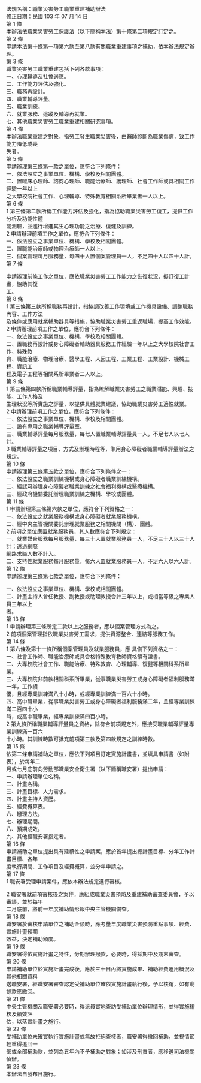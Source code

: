 法規名稱：職業災害勞工職業重建補助辦法  
修正日期：民國 103 年 07 月 14 日  
第 1 條  
本辦法依職業災害勞工保護法（以下簡稱本法）第十條第二項規定訂定之。  
第 2 條  
申請本法第十條第一項第六款至第八款有關職業重建事項之補助，依本辦法規定辦理。  
第 3 條  
職業災害勞工職業重建包括下列各款事項：  
一、心理輔導及社會適應。  
二、工作能力評估及強化。  
三、職務再設計。  
四、職業輔導評量。  
五、職業訓練。  
六、就業服務、追蹤及輔導再就業。  
七、其他職業災害勞工職業重建相關研究事項。  
第 4 條  
本辦法職業重建之對象，指勞工發生職業災害後，由醫師診斷為職業傷病，致工作能力降低或喪  
失者。  
第 5 條  
申請辦理第三條第一款之單位，應符合下列條件：  
一、依法設立之事業單位、機構、學校及相關團體。  
二、置臨床心理師、諮商心理師、職能治療師、護理師、社會工作師或具相關工作經驗一年以上  
之大學校院社會工作、心理輔導、特殊教育相關系所畢業者一人以上。  
第 6 條  
1 第三條第二款所稱工作能力評估及強化，指為協助職業災害勞工復工，提供工作分析及功能性體  
能測驗，並進行增進其生心理功能之治療、復健及訓練。  
2 申請辦理前項工作之單位，應符合下列條件：  
一、依法設立之事業單位、機構、學校及相關團體。  
二、置職能治療師或物理治療師一人以上。  
三、個案管理每月服務量，每四十人置個案管理員一人，不足四十人以四十人計。  
第 7 條  


申請辦理前條工作之單位，應依職業災害勞工工作能力之恢復狀況，擬訂復工計畫，協助其復  
工。  
第 8 條  
1 第三條第三款所稱職務再設計，指協調改善工作環境或工作機具設備、調整職務內容、工作方法  
及條件或應用就業輔助器具等措施，協助職業災害勞工重返職場，提高工作效能。  
2 申請辦理前項工作之單位，應符合下列條件：  
一、依法設立之事業單位、機構、學校及相關團體。  
二、置職務再設計或身心障礙者輔助器具服務工作經驗一年以上之大學校院社會工作、特殊教  
育、職能治療、物理治療、醫學工程、人因工程、工業工程、工業設計、機械工程、資訊工  
程及電子工程等相關系所畢業者二人以上。  
第 9 條  
1 第三條第四款所稱職業輔導評量，指為瞭解職業災害勞工之職業潛能、興趣、技能、工作人格及  
生理狀況等所實施之評量，以提供具體就業建議，協助職業災害勞工適性就業。  
2 申請辦理前項工作之單位，應符合下列條件：  
一、依法設立之事業單位、機構、學校及相關團體。  
二、設有專用之職業輔導評量室。  
三、職業輔導評量每月服務量，每七人置職業輔導評量員一人，不足七人以七人計。  
3 職業輔導評量之項目、方式及辦理時程等，準用身心障礙者職業輔導評量辦法之規定。  
第 10 條  
申請辦理第三條第五款之單位，應符合下列條件之一：  
一、依法設立之職業訓練機構或身心障礙者職業訓練機構。  
二、經認可辦理身心障礙者職業訓練之社會福利機構或醫療機構。  
三、經政府機關委託辦理職業訓練之機構、學校或團體。  
第 11 條  
1 申請辦理第三條第六款之單位，應符合下列資格之一：  
一、依法設立之就業服務機構或身心障礙者就業服務機構。  
二、經中央主管機關委託辦理就業服務之相關機關（構）、團體。  
2 前項之單位應置就業服務員，其人數應符合下列規定：  
一、就業媒合服務每月服務量，每三十人置就業服務員一人，不足三十人以三十人計；透過網際  
網路求職人數不計入。  
二、支持性就業服務每月服務量，每六人置就業服務員一人，不足六人以六人計。  
第 12 條  
申請辦理第三條第七款之單位，應符合下列條件：  


一、依法設立之事業單位、機構、學校或相關團體。  
二、計畫主持人曾任教授、副教授或助理教授合計三年以上，或相當等級之專業人員三年以上  
者。  
第 13 條  
1 申請辦理第三條所定二款以上之服務者，應以個案管理方式為之。  
2 前項個案管理指依職業災害勞工需求，提供資源整合、連結等服務工作。  
第 14 條  
1 第六條及第十一條所稱個案管理員及就業服務員，應 具備下列資格之一：  
一、社會工作師、職能治療師或具合格特殊教育教師資格領有證書。  
二、大專校院社會工作、職能治療、特殊教育、心理輔導、復健等相關科系所畢業。  
三、大專校院非前款相關科系所畢業，從事職業災害勞工或身心障礙者福利服務滿一年，工作績  
優，且經專業訓練滿八十小時，或經專業訓練滿一百六十小時。  
四、高中職畢業，從事職業災害勞工或身心障礙者福利服務滿二年，且經專業訓練滿二百四十小  
時，或高中職畢業，經專業訓練滿四百小時。  
2 第九條所稱職業輔導評量員之資格，除符合前項規定外，應接受職業輔導評量專業訓練滿一百六  
十小時。其訓練時數可抵充前項第三款及第四款規定之訓練時數。  
第 15 條  
依第二條申請補助之單位，應依下列項目訂定實施計畫書，並填具申請書（如附表），於每年二  
月或七月底前向勞動部職業安全衛生署（以下簡稱職安署）提出申請：  
一、申請辦理單位名稱。  
二、計畫名稱。  
三、計畫目標、人力需求。  
四、計畫主持人資歷。  
五、經費概算表。  
六、辦理方法。  
七、辦理期間。  
八、預期成效。  
九、其他經職安署指定者。  
第 16 條  
申請補助之單位提出具有延續性之申請案，應於首年提出總計畫目標、分年工作計畫目標、各年  
度執行期間、工作項目及經費概算，並分年申請之。  
第 17 條  
1 職安署受理申請案件，應依本辦法規定進行審核。  


2 職安署就前項審核後之案件，應組成職業災害預防及重建補助審查委員會，予以審議，並於每年  
二月底前，將前一年度補助情形報中央主管機關備查。  
第 18 條  
職安署於審核申請單位之補助金額時，應考量年度職業災害預防重點事項、經費、實施計畫預期  
效益，決定補助額度。  
第 19 條  
職安署得依實施計畫之特性，分期辦理撥款，必要時，得採期中及期末審查。  
第 20 條  
申請補助單位於實施計畫完成後，應於三十日內將實施成果、補助經費運用概況及其他相關資料  
送職安署，經職安署審查認定受補助單位確依實施計畫執行後，予以核銷，如有剩餘款應繳回。  
第 21 條  
中央主管機關及職安署必要時，得派員實地查訪受補助單位辦理情形，並得實施稽核及績效評  
估，以落實計畫之施行。  
第 22 條  
受補助單位未確實執行實施計畫或無故拒絕查核者，職安署得撤回補助，並視情節輕重得追回一  
部或全部補助款，並列為五年內不予補助之對象；如涉及刑責者，應移送司法機關偵辦。  
第 23 條  
本辦法自發布日施行。  


